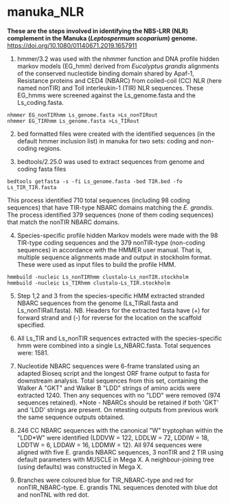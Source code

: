 # manuka_NLR
**These are the steps involved in identifying the NBS-LRR (NLR) complement in the Manuka (*Leptospermum scoparium*) genome.**
https://doi.org/10.1080/01140671.2019.1657911

1. hmmer/3.2 was used with the nhmmer function and DNA profile hidden markov models (EG_hmm) derived from *Eucalyptus grandis* alignments of the conserved nucleotide binding domain shared by Apaf-1, Resistance proteins and CED4 (NBARC) from coiled-coil (CC) NLR (here named nonTIR) and Toll interleukin-1 (TIR) NLR sequences. These EG_hmms were screened against the Ls_genome.fasta and the Ls_coding.fasta.

```
nhmmer EG_nonTIRhmm Ls_genome.fasta >Ls_nonTIRout
nhmmer EG_TIRhmm Ls_genome.fasta >Ls_TIRout
```

2. bed formatted files were created with the identified sequences (in the default hmmer inclusion list) in manuka for two sets: coding and non-coding regions.

3. bedtools/2.25.0 was used to extract sequences from genome and coding fasta files

```
bedtools getfasta -s -fi Ls_genome.fasta -bed TIR.bed -fo Ls_TIR_TIR.fasta
```

This process identified 710 total sequences (including 98 coding sequences) that have TIR-type NBARC domains matching the *E. grandis*. The process identified 379 sequences (none of them coding sequences) that match the nonTIR NBARC domains.

4. Species-specific profile hidden Markov models were made with the 98 TIR-type coding sequences and the 379 nonTIR-type (non-coding sequences) in accordance with the HMMER user manual. That is, multiple sequence alignments made and output in stockholm format. These were used as input files to build the profile HMM.

```
hmmbuild -nucleic Ls_nonTIRhmm clustalo-Ls_nonTIR.stockholm
hmmbuild -nucleic Ls_TIRhmm clustalo-Ls_TIR.stockholm
```

5. Step 1,2 and 3 from the species-specific HMM extracted stranded NBARC sequences from the genome (Ls_TIRall.fasta and Ls_nonTIRall.fasta). NB. Headers for the extracted fasta have (+) for forward strand and (-) for reverse for the location on the scaffold specified.  

6. All Ls_TIR and Ls_nonTIR sequences extracted with the species-specific hmm were combined into a single Ls_NBARC.fasta. Total sequences were: 1581.

7. Nucleotide NBARC sequences were 6-frame translated using an adapted Bioseq script and the longest ORF frame output to fasta for downstream analysis. Total sequences from this set, containing the Walker A "GKT" and Walker B "LDD" strings of amino acids were extracted 1240. Then any sequences with no "LDD" were removed (974 sequences retained). *Note - NBARCs should be retained if both 'GKT' and 'LDD' strings are present. On retesting outputs from previous work the same sequence outputs obtained. 

8. 246 CC NBARC sequences with the canonical "W" tryptophan within the "LDD*W" were identified (LDDVW = 122, LDDLW = 72, LDDIW = 18, LDDTW = 6, LDDAW = 16, LDDMW = 12). All 974 sequences were aligned with five E. grandis NBARC sequences, 3 nonTIR and 2 TIR using default parameters with MUSCLE in Mega X. A neighbour-joining tree (using defaults) was constructed in Mega X.

8. Branches were coloured blue for TIR_NBARC-type and red for nonTIR_NBARC-type. E. grandis TNL sequences denoted with blue dot and nonTNL with red dot.
